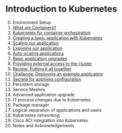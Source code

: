 # Introduction to Kubernetes

0. Environment Setup
1. [What are Containers?](/1_Intro_to_Containers)
2. [Kubernetes for container orchestration](2_Kubernetes_for_Containers)
3. [Creating a basic application with Kubernetes](3_Basic_K8S_App)
4. [Scaling our application](/4_Scaling_our_App)
5. [Exposing our application](/5_Exposing_our_App)
6. [Auto-scaling applications](/6_Auto_Scaling)
7. [Basic application upgrades](/7_Basic_App_Upgrades)
8. [Providing external access to the cluster](/8_External_Access)
9. [Review: Putting it all together](9_Review)
10. [Challenge: Deploying an example application](10_Challenge)
11. [Secrets for applying configuration](11_Secrets)
12. Persistent storage
13. Service Meshes
14. Advanced application upgrade
15. IT process changes due to Kubernetes
16. Package manager
17. Logical separation of applications and users
18. Kubernetes networking
19. Cisco ACI Integration into Kubernetes
99. Notes and Acknowledgements




